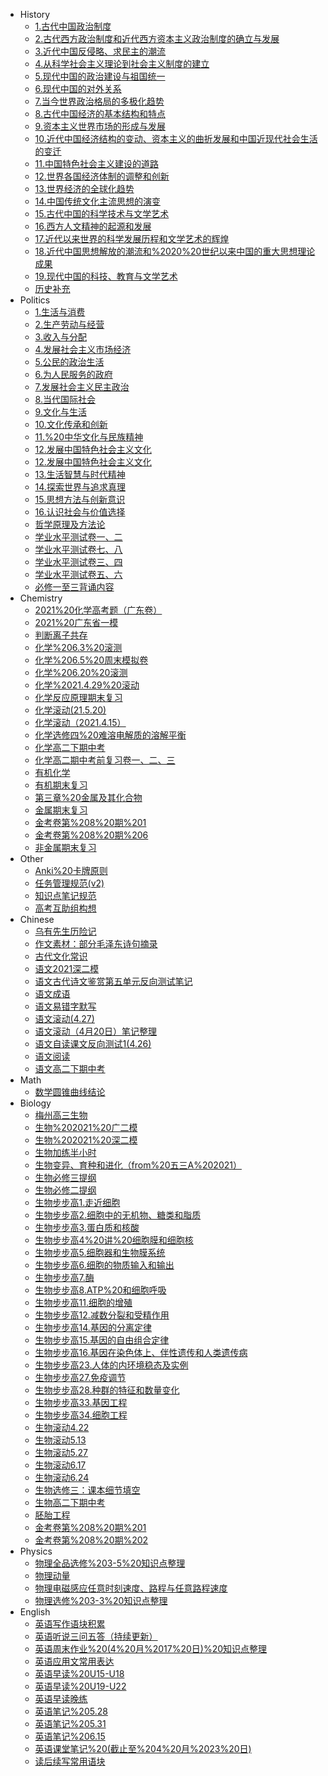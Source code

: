   - History
    - [1.古代中国政治制度](History/1.古代中国政治制度.md)
    - [2.古代西方政治制度和近代西方资本主义政治制度的确立与发展](History/2.古代西方政治制度和近代西方资本主义政治制度的确立与发展.md)
    - [3.近代中国反侵略、求民主的潮流](History/3.近代中国反侵略、求民主的潮流.md)
    - [4.从科学社会主义理论到社会主义制度的建立](History/4.从科学社会主义理论到社会主义制度的建立.md)
    - [5.现代中国的政治建设与祖国统一](History/5.现代中国的政治建设与祖国统一.md)
    - [6.现代中国的对外关系](History/6.现代中国的对外关系.md)
    - [7.当今世界政治格局的多极化趋势](History/7.当今世界政治格局的多极化趋势.md)
    - [8.古代中国经济的基本结构和特点](History/8.古代中国经济的基本结构和特点.md)
    - [9.资本主义世界市场的形成与发展](History/9.资本主义世界市场的形成与发展.md)
    - [10.近代中国经济结构的变动、资本主义的曲折发展和中国近现代社会生活的变迁](History/10.近代中国经济结构的变动、资本主义的曲折发展和中国近现代社会生活的变迁.md)
    - [11.中国特色社会主义建设的道路](History/11.中国特色社会主义建设的道路.md)
    - [12.世界各国经济体制的调整和创新](History/12.世界各国经济体制的调整和创新.md)
    - [13.世界经济的全球化趋势](History/13.世界经济的全球化趋势.md)
    - [14.中国传统文化主流思想的演变](History/14.中国传统文化主流思想的演变.md)
    - [15.古代中国的科学技术与文学艺术](History/15.古代中国的科学技术与文学艺术.md)
    - [16.西方人文精神的起源和发展](History/16.西方人文精神的起源和发展.md)
    - [17.近代以来世界的科学发展历程和文学艺术的辉煌](History/17.近代以来世界的科学发展历程和文学艺术的辉煌.md)
    - [18.近代中国思想解放的潮流和%2020%20世纪以来中国的重大思想理论成果](History/18.近代中国思想解放的潮流和%2020%20世纪以来中国的重大思想理论成果.md)
    - [19.现代中国的科技、教育与文学艺术](History/19.现代中国的科技、教育与文学艺术.md)
    - [历史补充](History/历史补充.md)
  - Politics
    - [1.生活与消费](Politics/1.生活与消费.md)
    - [2.生产劳动与经营](Politics/2.生产劳动与经营.md)
    - [3.收入与分配](Politics/3.收入与分配.md)
    - [4.发展社会主义市场经济](Politics/4.发展社会主义市场经济.md)
    - [5.公民的政治生活](Politics/5.公民的政治生活.md)
    - [6.为人民服务的政府](Politics/6.为人民服务的政府.md)
    - [7.发展社会主义民主政治](Politics/7.发展社会主义民主政治.md)
    - [8.当代国际社会](Politics/8.当代国际社会.md)
    - [9.文化与生活](Politics/9.文化与生活.md)
    - [10.文化传承和创新](Politics/10.文化传承和创新.md)
    - [11.%20中华文化与民族精神](Politics/11.%20中华文化与民族精神.md)
    - [12.发展中国特色社会主义文化](Politics/12.发展中国特色社会主义文化%20(1).md)
    - [12.发展中国特色社会主义文化](Politics/12.发展中国特色社会主义文化.md)
    - [13.生活智慧与时代精神](Politics/13.生活智慧与时代精神.md)
    - [14.探索世界与追求真理](Politics/14.探索世界与追求真理.md)
    - [15.思想方法与创新意识](Politics/15.思想方法与创新意识.md)
    - [16.认识社会与价值选择](Politics/16.认识社会与价值选择.md)
    - [哲学原理及方法论](Politics/哲学原理及方法论.md)
    - [学业水平测试卷一、二](Politics/学业水平测试卷一、二.md)
    - [学业水平测试卷七、八](Politics/学业水平测试卷七、八.md)
    - [学业水平测试卷三、四](Politics/学业水平测试卷三、四.md)
    - [学业水平测试卷五、六](Politics/学业水平测试卷五、六.md)
    - [必修一至三背诵内容](Politics/必修一至三背诵内容.md)
  - Chemistry
    - [2021%20化学高考题（广东卷）](Chemistry/2021%20化学高考题（广东卷）.md)
    - [2021%20广东省一模](Chemistry/2021%20广东省一模.md)
    - [判断离子共存](Chemistry/判断离子共存.md)
    - [化学%206.3%20滚测](Chemistry/化学%206.3%20滚测.md)
    - [化学%206.5%20周末模拟卷](Chemistry/化学%206.5%20周末模拟卷.md)
    - [化学%206.20%20滚测](Chemistry/化学%206.20%20滚测.md)
    - [化学%2021.4.29%20滚动](Chemistry/化学%2021.4.29%20滚动.md)
    - [化学反应原理期末复习](Chemistry/化学反应原理期末复习.md)
    - [化学滚动(21.5.20)](Chemistry/化学滚动(21.5.20).md)
    - [化学滚动（2021.4.15）](Chemistry/化学滚动（2021.4.15）.md)
    - [化学选修四%20难溶电解质的溶解平衡](Chemistry/化学选修四%20难溶电解质的溶解平衡.md)
    - [化学高二下期中考](Chemistry/化学高二下期中考.md)
    - [化学高二期中考前复习卷一、二、三](Chemistry/化学高二期中考前复习卷一、二、三.md)
    - [有机化学](Chemistry/有机化学.md)
    - [有机期末复习](Chemistry/有机期末复习.md)
    - [第三章%20金属及其化合物](Chemistry/第三章%20金属及其化合物.md)
    - [金属期末复习](Chemistry/金属期末复习.md)
    - [金考卷第%208%20期%201](Chemistry/金考卷第%208%20期%201.md)
    - [金考卷第%208%20期%206](Chemistry/金考卷第%208%20期%206.md)
    - [非金属期末复习](Chemistry/非金属期末复习.md)
  - Other
    - [Anki%20卡牌原则](Other/Anki%20卡牌原则.md)
    - [任务管理规范(v2)](Other/任务管理规范(v2).md)
    - [知识点笔记规范](Other/知识点笔记规范.md)
    - [高考互助组构想](Other/高考互助组构想.md)
  - Chinese
    - [乌有先生历险记](Chinese/乌有先生历险记.md)
    - [作文素材：部分毛泽东诗句摘录](Chinese/作文素材：部分毛泽东诗句摘录.md)
    - [古代文化常识](Chinese/古代文化常识.md)
    - [语文2021深二模](Chinese/语文2021深二模.md)
    - [语文古代诗文鉴赏第五单元反向测试笔记](Chinese/语文古代诗文鉴赏第五单元反向测试笔记.md)
    - [语文成语](Chinese/语文成语.md)
    - [语文易错字默写](Chinese/语文易错字默写.md)
    - [语文滚动(4.27)](Chinese/语文滚动(4.27).md)
    - [语文滚动（4月20日）笔记整理](Chinese/语文滚动（4月20日）笔记整理.md)
    - [语文自读课文反向测试1(4.26)](Chinese/语文自读课文反向测试1(4.26).md)
    - [语文阅读](Chinese/语文阅读.md)
    - [语文高二下期中考](Chinese/语文高二下期中考.md)
  - Math
    - [数学圆锥曲线结论](Math/数学圆锥曲线结论.md)
  - Biology
    - [梅州高三生物](Biology/梅州高三生物.md)
    - [生物%202021%20广二模](Biology/生物%202021%20广二模.md)
    - [生物%202021%20深二模](Biology/生物%202021%20深二模.md)
    - [生物加练半小时](Biology/生物加练半小时.md)
    - [生物变异、育种和进化（from%20五三A%202021）](Biology/生物变异、育种和进化（from%20五三A%202021）.md)
    - [生物必修三提纲](Biology/生物必修三提纲.md)
    - [生物必修二提纲](Biology/生物必修二提纲.md)
    - [生物步步高1.走近细胞](Biology/生物步步高1.走近细胞.md)
    - [生物步步高2.细胞中的无机物、糖类和脂质](Biology/生物步步高2.细胞中的无机物、糖类和脂质.md)
    - [生物步步高3.蛋白质和核酸](Biology/生物步步高3.蛋白质和核酸.md)
    - [生物步步高4%20讲%20细胞膜和细胞核](Biology/生物步步高4%20讲%20细胞膜和细胞核.md)
    - [生物步步高5.细胞器和生物膜系统](Biology/生物步步高5.细胞器和生物膜系统.md)
    - [生物步步高6.细胞的物质输入和输出](Biology/生物步步高6.细胞的物质输入和输出.md)
    - [生物步步高7.酶](Biology/生物步步高7.酶.md)
    - [生物步步高8.ATP%20和细胞呼吸](Biology/生物步步高8.ATP%20和细胞呼吸.md)
    - [生物步步高11.细胞的增殖](Biology/生物步步高11.细胞的增殖.md)
    - [生物步步高12.减数分裂和受精作用](Biology/生物步步高12.减数分裂和受精作用.md)
    - [生物步步高14.基因的分离定律](Biology/生物步步高14.基因的分离定律.md)
    - [生物步步高15.基因的自由组合定律](Biology/生物步步高15.基因的自由组合定律.md)
    - [生物步步高16.基因在染色体上、伴性遗传和人类遗传病](Biology/生物步步高16.基因在染色体上、伴性遗传和人类遗传病.md)
    - [生物步步高23.人体的内环境稳态及实例](Biology/生物步步高23.人体的内环境稳态及实例.md)
    - [生物步步高27.免疫调节](Biology/生物步步高27.免疫调节.md)
    - [生物步步高28.种群的特征和数量变化](Biology/生物步步高28.种群的特征和数量变化.md)
    - [生物步步高33.基因工程](Biology/生物步步高33.基因工程.md)
    - [生物步步高34.细胞工程](Biology/生物步步高34.细胞工程.md)
    - [生物滚动4.22](Biology/生物滚动4.22.md)
    - [生物滚动5.13](Biology/生物滚动5.13.md)
    - [生物滚动5.27](Biology/生物滚动5.27.md)
    - [生物滚动6.17](Biology/生物滚动6.17.md)
    - [生物滚动6.24](Biology/生物滚动6.24.md)
    - [生物选修三：课本细节填空](Biology/生物选修三：课本细节填空.md)
    - [生物高二下期中考](Biology/生物高二下期中考.md)
    - [胚胎工程](Biology/胚胎工程.md)
    - [金考卷第%208%20期%201](Biology/金考卷第%208%20期%201%20(1).md)
    - [金考卷第%208%20期%202](Biology/金考卷第%208%20期%202.md)
  - Physics
    - [物理全品选修%203-5%20知识点整理](Physics/物理全品选修%203-5%20知识点整理.md)
    - [物理动量](Physics/物理动量.md)
    - [物理电磁感应任意时刻速度、路程与任意路程速度](Physics/物理电磁感应任意时刻速度、路程与任意路程速度.md)
    - [物理选修%203-3%20知识点整理](Physics/物理选修%203-3%20知识点整理.md)
  - English
    - [英语写作语块积累](English/英语写作语块积累.md)
    - [英语听说三问五答（持续更新）](English/英语听说三问五答（持续更新）.md)
    - [英语周末作业%20(4%20月%2017%20日)%20知识点整理](English/英语周末作业%20(4%20月%2017%20日)%20知识点整理.md)
    - [英语应用文常用表达](English/英语应用文常用表达.md)
    - [英语早读%20U15-U18](English/英语早读%20U15-U18.md)
    - [英语早读%20U19-U22](English/英语早读%20U19-U22.md)
    - [英语早读晚练](English/英语早读晚练.md)
    - [英语笔记%205.28](English/英语笔记%205.28.md)
    - [英语笔记%205.31](English/英语笔记%205.31.md)
    - [英语笔记%206.15](English/英语笔记%206.15.md)
    - [英语课堂笔记%20(截止至%204%20月%2023%20日)](English/英语课堂笔记%20(截止至%204%20月%2023%20日).md)
    - [读后续写常用语块](English/读后续写常用语块.md)
